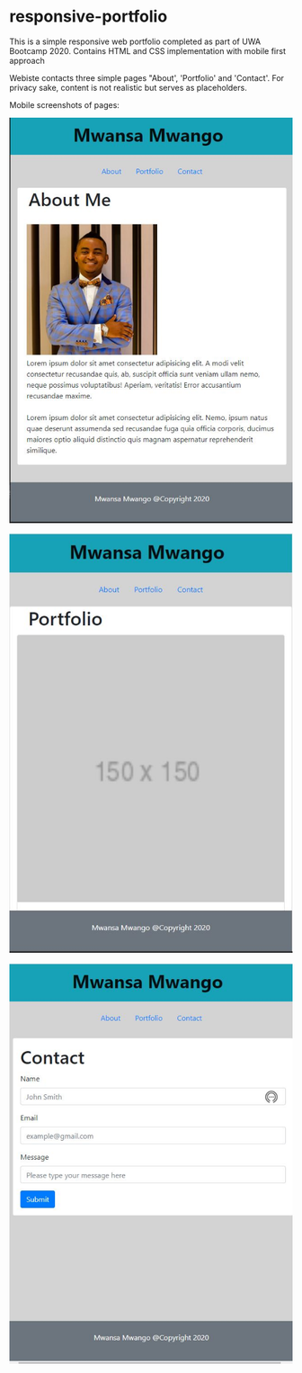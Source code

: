 # responsive-portfolio
This is a simple responsive web portfolio completed as part of UWA Bootcamp 2020. Contains HTML and CSS implementation with mobile first approach

Webiste contacts three simple pages "About', 'Portfolio' and 'Contact'. For privacy sake, content is not realistic but serves as placeholders.

Mobile screenshots of pages:

![About](https://github.com/MwansaMwango/responsive-portfolio/blob/master/About-page.JPG?raw=true)

![Portfolio](https://github.com/MwansaMwango/responsive-portfolio/blob/master/Portfolio-page.JPG?raw=true)

![Contact](https://github.com/MwansaMwango/responsive-portfolio/blob/master/Contact-page.JPG?raw=true)
